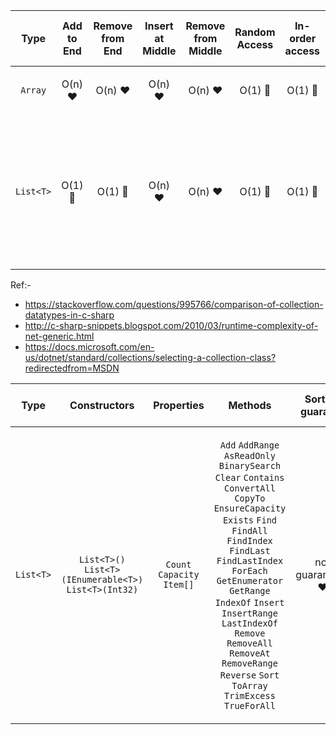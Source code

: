 

| Type | Add to End | Remove from End | Insert at Middle | Remove from Middle | Random Access | In-order access | Search for specific element | Add Beyond capacity | Resize |
|------|------------|-----------------|------------------|--------------------|---------------|-----------------|-----------------------------|---------------------|--------|
| <p align="center">`Array`</p> | <p align="center">O(n) ❤️</p> | <p align="center">O(n) ❤️</p> | <p align="center">O(n) ❤️</p> | <p align="center">O(n) ❤️</p> | <p align="center">O(1) 💚</p> | <p align="center">O(1) 💚</p> | <p align="center">O(n) ❤️</p> | <p align="center">❌</p> | <p align="center">❌</p> |
| <p align="center">`List<T>`</p> | <p align="center">O(1) 💚 </p>| <p align="center">O(1) 💚 </p>| <p align="center">O(n) ❤️</p> | <p align="center">O(n) ❤️</p> | <p align="center">O(1) 💚 | <p align="center">O(1) 💚 |  <p align="center">O(n) ❤️</p> |  <p align="center">O(n) ❤️</p> | It implements the IList<T> generic interface by using an array whose size is dynamically increased as required. |

Ref:-
- https://stackoverflow.com/questions/995766/comparison-of-collection-datatypes-in-c-sharp
- http://c-sharp-snippets.blogspot.com/2010/03/runtime-complexity-of-net-generic.html
- https://docs.microsoft.com/en-us/dotnet/standard/collections/selecting-a-collection-class?redirectedfrom=MSDN


| Type | Constructors | Properties | Methods | Sorting guaranty | Element access using | Null values | Type Safe | Performance considerations |
|------|--------------|------------|---------|------------------|----------------------|-------------|-----------|----------------------------|
|  <p align="center">`List<T>`</p> | <p align="center">`List<T>()` `List<T>(IEnumerable<T>)` `List<T>(Int32)`</p> | <p align="center">`Count` `Capacity` `Item[]`</p> |  <p align="center">`Add` `AddRange` `AsReadOnly` `BinarySearch` `Clear` `Contains` `ConvertAll` `CopyTo` `EnsureCapacity` `Exists` `Find` `FindAll` `FindIndex` `FindLast` `FindLastIndex` `ForEach` `GetEnumerator` `GetRange` `IndexOf` `Insert` `InsertRange` `LastIndexOf` `Remove` `RemoveAll` `RemoveAt` `RemoveRange` `Reverse` `Sort` `ToArray` `TrimExcess` `TrueForAll` </p> | <p align="center">not guaranteed ❤️</p>|  <p align="center">`0` based integer index</p> | accepts `null` as a valid value for reference types and allows duplicate elements. | Yes but consider boxing issues for Value Types | [`List<T>`](https://docs.microsoft.com/en-us/dotnet/api/system.collections.generic.list-1?view=net-6.0#performance-considerations) |
